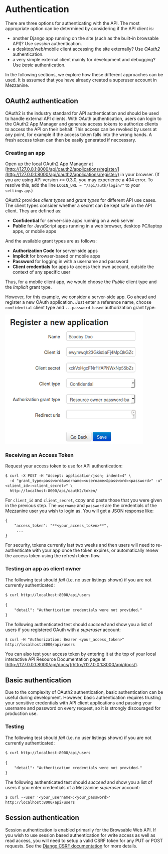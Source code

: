 # Authentication

There are three options for authenticating with the API. The most appropriate option can be determined by considering if the API client is:

* another Django app running on the site (such as the built-in browsable API)? Use *session* authentication.
* a desktop/web/mobile client accessing the site externally? Use *OAuth2* authentication.
* a very simple external client mainly for development and debugging? Use *basic* authentication.

In the following sections, we explore how these different approaches can be used. It is assumed that you have already created a superuser account in Mezzanine.

## OAuth2 authentication

OAuth2 is the industry standard for API authentication and should be used to handle external API clients. 
With OAuth authentication, users can login to the OAuth2 App Manager and generate access tokens to authorize clients to access the API on their behalf. 
This access can be revoked by users at any point, for example if the access token falls into the wrong hands. 
A fresh access token can then be easily generated if neccessary.

### Creating an app

Open up the local OAuth2 App Manager at [http://127.0.0.1:8000/api/oauth2/applications/register/](http://127.0.0.1:8000/api/oauth2/applications/register/) in your browser. (If you are using API version <= 0.3.0, you may experience a 404 error. To resolve this, add the line `LOGIN_URL = "/api/auth/login/"` to your `settings.py`.)

OAuth2 provides *client types* and *grant types* for different API use cases. The client types consider whether a secret can be kept safe on the API client. They are defined as:

* **Confidential** for server-side apps running on a web server
* **Public** for JavaScript apps running in a web browser, desktop PC/laptop apps, or mobile apps

And the available grant types are as follows:

* **Authorization Code** for server-side apps
* **Implicit** for browser-based or mobile apps
* **Password** for logging in with a username and password
* **Client credentials** for apps to access their own account, outside the context of any specific user

Thus, for a mobile client app, we would choose the *Public* client type and the *Implicit* grant type. 

However, for this example, we consider a server-side app. Go ahead and register a new OAuth application. Just enter a reference name, choose `confidential` client type and 
`...password-based` authorization grant type:

![OAuth Screenshot](img/oauth_register.png)

### Receiving an Access Token

Request your access token to use for API authentication:

    $ curl -X POST -H "Accept: application/json; indent=4" \
      -d "grant_type=password&username=<username>&password=<password>" -u"<client_id>:<client_secret>" \
      http://localhost:8000/api/oauth2/token/

For `client_id` and `client_secret`, copy and paste those that you were given in the previous step. The `username` and 
`password` are the credentials of the Mezzanine user you wish to login as. You will get a JSON response like:

    {
        "access_token": "**<your_access_token>**",
         ...
    }

For security, tokens currently last two weeks and then users will need to re-authenticate with your app once the token expires, or automatically renew the access token using the refresh token flow.

### Testing an app as client owner

The following test should *fail* (i.e. no user listings shown) if you are not currently authenticated:

    $ curl http://localhost:8000/api/users

    {
        "detail": "Authentication credentials were not provided."
    }

The following authenticated test should *succeed* and show you a list of users if you registered OAuth with a 
*superuser* account:    

    $ curl -H "Authorization: Bearer <your_access_token>" http://localhost:8000/api/users

You can also test your access token by entering it at the top of your local interactive API Resource Documentation page at [http://127.0.0.1:8000/api/docs/](http://127.0.0.1:8000/api/docs/).

## Basic authentication

Due to the complexity of OAuth2 authentication, basic authentication can be useful during development. 
However, basic authentication requires trusting your sensitive credentials with API client applications and passing your username and password on every request, so it is strongly discouraged for production use.

### Testing

The following test should *fail* (i.e. no user listings shown) if you are not currently authenticated:

    $ curl http://localhost:8000/api/users

    {
        "detail": "Authentication credentials were not provided."
    }

The following authenticated test should *succeed* and show you a list of users if you enter credentials of a Mezzanine *superuser* account:    

    $ curl --user '<your_username>:<your_password>' http://localhost:8000/api/users

## Session authentication

Session authentication is enabled primarily for the Browsable Web API. If you wish to use session based authentication for write access as well as read access, you will need to setup a valid CSRF token for any PUT or POST requests. See the [Django CSRF documentation](https://docs.djangoproject.com/en/dev/ref/csrf/#ajax) for more details.
